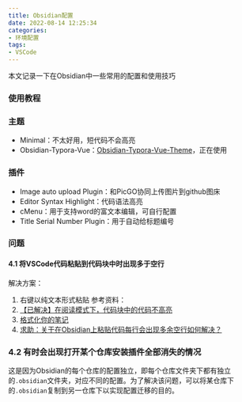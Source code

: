 ```yaml
---
title: Obsidian配置
date: 2022-08-14 12:25:34
categories:
- 环境配置
tags:
- VSCode
---
```


本文记录一下在Obsidian中一些常用的配置和使用技巧
<!--more-->
### 使用教程

### 主题
- Minimal：不太好用，短代码不会高亮
- Obsidian-Typora-Vue：[Obsidian-Typora-Vue-Theme](https://github.com/ZekunC/Obsidian-Typora-Vue-Theme)，正在使用
### 插件
- Image auto upload Plugin：和PicGO协同上传图片到github图床
- Editor Syntax Highlight：代码语法高亮
- cMenu：用于支持word的富文本编辑，可自行配置
- Title Serial Number Plugin：用于自动给标题编号
### 问题
#### 4.1 将VSCode代码粘贴到代码块中时出现多于空行
解决方案：
1. 右键以纯文本形式粘贴
参考资料：
1.  [【已解决】在阅读模式下，代码块中的代码不高亮](https://forum-zh.obsidian.md/t/topic/7496)
2. [格式化你的笔记](https://publish.obsidian.md/help-zh/%E4%BD%BF%E7%94%A8%E6%8C%87%E5%8D%97/%E6%A0%BC%E5%BC%8F%E5%8C%96%E4%BD%A0%E7%9A%84%E7%AC%94%E8%AE%B0)
3. [求助：关于在Obsidian上粘贴代码每行会出现多余空行如何解决？](https://forum-zh.obsidian.md/t/topic/7432)
### 4.2 有时会出现打开某个仓库安装插件全部消失的情况
这是因为Obsidian的每个仓库的配置独立，即每个仓库文件夹下都有独立的`.obsidian`文件夹，对应不同的配置。为了解决该问题，可以将某仓库下的`.obsidian`复制到另一仓库下以实现配置迁移的目的。
